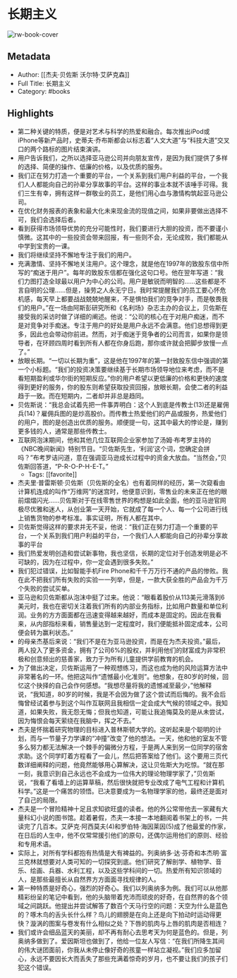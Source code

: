 # 长期主义

![rw-book-cover](https://weread-1258476243.file.myqcloud.com/weread/cover/90/3300023890/s_3300023890.jpg)

## Metadata
- Author: [[杰夫·贝佐斯 沃尔特·艾萨克森]]
- Full Title: 长期主义
- Category: #books

## Highlights
- 第二种关键的特质，便是对艺术与科学的热爱和融合。每次推出iPod或iPhone等新产品时，史蒂夫·乔布斯都会以标志着“人文大道”与“科技大道”交叉口的两个路标的图片结束演讲。
- 用户告诉我们，之所以选择亚马逊公司并向朋友宣传，是因为我们提供了多样的选择、简便的操作、低廉的价格，以及优质的服务。
- 我们正在努力打造一个重要的平台，一个关系到我们用户利益的平台，一个我们人人都能向自己的孙辈分享故事的平台。这样的事业本就不该唾手可得。我们三生有幸，拥有这样一群敬业的员工，是他们用心血与激情构筑起亚马逊公司。
- 在优化财务报表的表象和最大化未来现金流的现值之间，如果非要做出选择不可，我们会选择后者。
- 看到获得市场领导优势的充分可能性时，我们要进行大胆的投资，而不要谨小慎微。这其中的一些投资会带来回报，有一些则不会，无论成败，我们都能从中学到宝贵的一课。
- 我们将继续坚持不懈地专注于我们的用户。
- 充满激情、坚持不懈地关注用户。这个理念，就是他在1997年的致股东信中所写的“痴迷于用户”。每年的致股东信都在强化这句口号。他在翌年写道：“我们力图打造全球最以用户为中心的公司。用户是敏锐而明智的……这些都是不言自明的公理……但是，操劳之人永无宁日。我时常提醒我们的员工要心怀危机感，每天早上都要战战兢兢地醒来，不是惧怕我们的竞争对手，而是敬畏我们的用户。”在一场由阿斯彭研究所和《名利场》杂志主办的会议上，贝佐斯在接受我的采访时做了详细的阐述。他说：“公司的核心在于对用户痴迷，而不是对竞争对手痴迷。专注于用户的好处是用户永远不会满意。他们总想得到更多，因此也会带动你前进。然而，对于痴迷于竞争者的公司而言，如果你是领导者，在环顾四周时看到所有人都在你身后跑，那你或许就会把脚步放慢一点了。”
- 放眼长期。“一切以长期为重”，这是他在1997年的第一封致股东信中强调的第一个小标题。“我们的投资决策要继续基于长期市场领导地位来考虑，而不是看短期盈利或华尔街的短期反应。”你的用户希望以更低廉的价格和更快的速度得到更好的服务，你的股东则希望获取投资回报，放眼长期，会使二者的利益趋于一致。而在短期内，二者却并非总是趋同。
- 贝佐斯说：“我总会试着先把一件事弄明白：这个人到底是传教士(13)还是雇佣兵(14)？雇佣兵图的是炒高股价。而传教士热爱他们的产品或服务，热爱他们的用户，图的是创造出优质的服务。顺便提一句，这其中最大的悖论是，赚到更多钱的人，通常是那些传教士。
- 互联网泡沫期间，他和其他几位互联网企业家参加了汤姆·布考罗主持的《NBC晚间新闻》特别节目。“贝佐斯先生，‘利润’这个词，您确定会拼吗？”布考罗诘问道，意在强调亚马逊成长过程中的资金大放血。“当然会，”贝佐斯回答道，“P-R-O-P-H-E-T。”
    - Tags: [[favorite]] 
- 杰夫里·普雷斯顿·贝佐斯（贝佐斯的全名）也有着同样的经历，第一次窥看由计算机连成的叫作“万维网”的迷宫时，他便意识到，零售业的未来正在他的眼前熠熠闪光……贝佐斯对于在线零售世界的构想是如此全面，他的亚马逊官网极尽优雅和迷人，从创业第一天开始，它就成了每一个人、每一个公司进行线上销售货物的参考标准。事实证明，所有人都在其中。
- 贝佐斯觉得这样的要求并无不妥，他说：“我们正在努力打造一个重要的平台，一个关系到我们用户利益的平台，一个我们人人都能向自己的孙辈分享故事的平台
- 我们热爱发明创造和尝试新事物，我也坚信，长期的定位对于创造发明是必不可缺的，因为在过程中，你一定会遇到很多失败。”
- 我们犯过错误，比如智能手机Fire Phone和千千万万行不通的产品的惨败。我在此不把我们所有失败的实验一一列举，但是，一款大获全胜的产品会为千万个失败的尝试买单。
- 亚马逊和贝佐斯都从泡沫中挺了过来。他说：“眼看着股价从113美元滑落到6美元时，我也在密切关注着我们所有的内部业务指标，比如用户数量和单位利润。业务的方方面面都在迅速变得越来越好，而成本是固定的。因此在我看来，从内部指标来看，销售量达到一定程度时，我们便能抵补固定成本，公司便会转为赢利状态。”
- 的母亲杰基后来说：“我们不是在为亚马逊投资，而是在为杰夫投资。”最后，两人投入了更多资金，拥有了公司6%的股权，并利用他们的财富成为非常积极和创意频出的慈善家，致力于为所有儿童提供学前教育的机会。
- 为了做出决定，贝佐斯运用了一种观想练习，而这也成为他的风险运算方法中非常著名的一环。他把这叫作“遗憾最小化准则”。他想象，在80岁的时候，回忆这个抉择的自己会作何感想。“我想尽量将我的遗憾减至最少，”他解释说，“我知道，80岁的时候，我是不会因为做了这个尝试而后悔的。我不会后悔曾经试着参与到这个叫作互联网且我相信一定会成大气候的领域之中。我知道，如果失败，我无怨无悔；但我也知道，可能让我追悔莫及的是从未尝试，因为悔恨会每天萦绕在我脑中，挥之不去。”
- 杰夫是怀揣着研究物理的目标进入普林斯顿大学的。这听起来是个聪明的计划，而与一节量子力学课的“冲撞”改变了他的想法。一天，他和他的室友不管多么努力都无法解决一个棘手的偏微分方程，于是两人来到另一位同学的宿舍求助。这个同学盯着方程看了一会儿，然后把答案给了他们。这个要用三页代数详细阐释的问题，他竟然能够用心算解决，这让贝佐斯大为吃惊。“就在那一刻，我意识到自己永远也不会成为一位伟大的理论物理学家了，”贝佐斯说，“我看了看墙上的运算草稿，然后很快就把专业改成了电气工程和计算机科学。”这是一个痛苦的领悟。已决意要成为一名物理学家的他，最终还是面对了自己的局限。
- 杰夫是一个冒险精神十足且求知欲旺盛的读者。他的外公常带他去一家藏有大量科幻小说的图书馆。趁着暑假，杰夫一本接一本地翻阅着书架上的书，一共读完了几百本。艾萨克·阿西莫夫(4)和罗伯特·海因莱因(5)成了他最爱的作家，在日后的人生中，他不仅常常援引他们的原句，还偶尔运用他们的原则、经验和专用术语。
- 实际上，对所有学科都抱有热情是大有裨益的。列奥纳多·达·芬奇和本杰明·富兰克林就想要对人类可知的一切探究到底。他们研究了解剖学、植物学、音乐、绘画、兵器、水利工程，以及这些学科间的一切。热爱所有知识领域的人，是那些最擅长从自然界方方面面寻找规律的人。
- 第一种特质是好奇心，强烈的好奇心。我们以列奥纳多为例。我们可以从他那精彩纷呈的笔记中看到，他的头脑带着充沛而顽皮的好奇，在自然界的各个领域之间跳跃。他提出并尝试解答了数百个天马行空的问题：天空为什么是蓝色的？啄木鸟的舌头长什么样？鸟儿的翅膀是在向上还是向下拍动时运动得更快？漩涡的图案与卷发有什么相似之处？下唇的肌肉与上唇的肌肉是否相连？
- 我们或许会细品蓝天的美丽，却不再有耐心去思考天为何是蓝色的。但是，列奥纳多做到了。爱因斯坦也做到了，他给一位友人写信：“在我们所降生其间的伟大谜团面前，你我从未停止像好奇的孩童一样站立凝视。”我们应多加留心，永远不要因长大而丢失了那些充满着惊奇的岁月，也不要让我们的孩子们犯这个错误。
